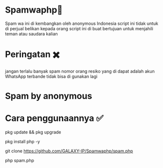 # Spamwaphp🤖
Spam wa ini di kembangkan oleh anonymous Indonesia script ini tidak untuk di perjual belikan kepada orang script ini di buat bertujuan untuk menjahili teman atau saudara kalian

# Peringatan ✖️
jangan terlalu banyak spam nomor orang resiko yang di dapat adalah akun WhatsApp terbande tidak bisa di gunakan lagi

# Spam by anonymous 

# Cara penggunaannya ✅
pkg update && pkg upgrade 

pkg install php -y

git clone https://github.com/GALAXY-IP/Spamwaphp/spam.php

php spam.php
